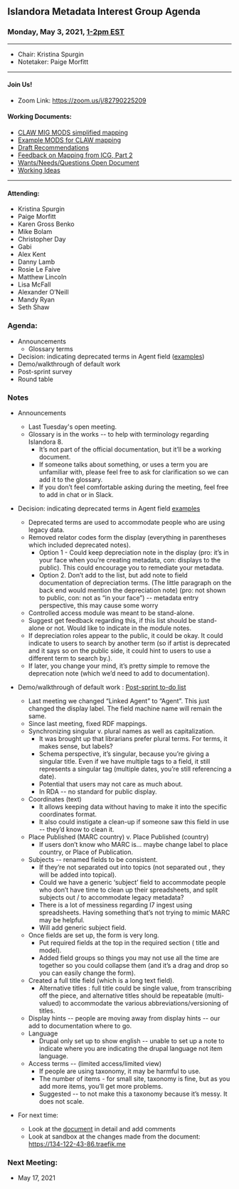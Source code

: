 ## Islandora Metadata Interest Group Agenda
### Monday, May 3, 2021, [1-2pm EST](http://www.thetimezoneconverter.com/?t=1%20pm&tz=Toronto&)

---
* Chair: Kristina Spurgin
* Notetaker: Paige Morfitt
---

#### Join Us!
* Zoom Link: https://zoom.us/j/82790225209

#### Working Documents:
* [CLAW MIG MODS simplified mapping](https://docs.google.com/spreadsheets/d/18u2qFJ014IIxlVpM3JXfDEFccwBZcoFsjbBGpvL0jJI/edit#gid=0)
* [Example MODS for CLAW mapping](https://docs.google.com/spreadsheets/d/1C2Xie7HUDSgRT5v4ldoJvlNdoXz2GHAPvL3PE3TOKW8/edit#gid=1829081124)
* [Draft Recommendations](https://docs.google.com/document/d/15qSO9YcALtYSqd6CUuGx0t8FwUJ5pPwVPz0PA5rU898/edit#heading=h.f9r6knw0rjvu)
* [Feedback on Mapping from ICG, Part 2](https://docs.google.com/document/d/11OpqMMCXM1TFXgsr4yyTQ_cH9DabnD31p7JnuTRQl28/edit?invite=CMWvruEI&ts=5e66437f)
* [Wants/Needs/Questions Open Document](https://docs.google.com/document/d/12Kpb6826TNPzzMuyPS0sESa9TLnmljQmeioWbaPeEdA/edit)
* [Working Ideas](https://github.com/islandora-interest-groups/Islandora-Metadata-Interest-Group/blob/main/working_docs/ideas_and_topics.md)

---

#### Attending:
* Kristina Spurgin
* Paige Morfitt
* Karen Gross Benko
* Mike Bolam
* Christopher Day
* Gabi
* Alex Kent
* Danny Lamb
* Rosie Le Faive
* Matthew Lincoln
* Lisa McFall
* Alexander O’Neill
* Mandy Ryan
* Seth Shaw




### Agenda:
- Announcements
  - Glossary terms
- Decision: indicating deprecated terms in Agent field ([examples](https://gist.github.com/kspurgin/3f5bb2ea7d8d084a23751e3cbc328587))
- Demo/walkthrough of default work
- Post-sprint survey
- Round table 



### Notes
* Announcements	
	* Last Tuesday's open meeting. 
	* Glossary  is in the works -- to help with terminology regarding Islandora 8. 
		* It’s not part of the official documentation, but it’ll be a working document. 
		* If someone talks about something, or uses a term you are unfamiliar with, please feel free to ask for clarification so we can add it to the glossary. 
		* If you don’t feel comfortable asking during the meeting, feel free to add in chat or in Slack. 

 * Decision: indicating deprecated terms in Agent field [examples](https://gist.github.com/kspurgin/3f5bb2ea7d8d084a23751e3cbc328587)
	* Deprecated terms are used to accommodate people who are using legacy data. 
	*  Removed relator codes form the display (everything in parentheses which included deprecated notes). 
		* Option 1 - Could keep depreciation note in the display (pro: it’s in  your face when you’re creating metadata, con: displays to the public). This could encourage you to remediate your metadata. 
		* Option 2. Don’t add to the list, but add note to field documentation of depreciation terms. (The little paragraph on the back end would mention the depreciation note) (pro: not shown to public, con: not as “in your face”) -- metadata entry perspective, this may cause some worry 
	* Controlled access module was meant to be stand-alone. 
	* Suggest get feedback regarding this, if this list should be stand-alone or not. Would like to indicate in the module notes. 
	* If depreciation roles appear to the public, it could be okay. It could indicate to users to search by another term (so if artist is deprecated and it says so on the public side, it could hint to users to use a different term to search by.). 
	* If later, you change your  mind, it’s pretty simple to remove the deprecation note (which we’d need to add to documentation). 
* Demo/walkthrough of default work : [Post-sprint to-do list](https://docs.google.com/document/d/18XChGOCWm_bT_S-UsfOl8l9xnsioF-L8sdsBXMQcqXU/edit#heading=h.9bn0ps9gm8x9)
	* Last meeting we changed “Linked Agent” to “Agent”. This just changed the display label. The field machine name will remain the same. 
	* Since last meeting, fixed RDF mappings. 
	* Synchronizing singular v. plural names as well as capitalization.
		* It was brought up that librarians prefer plural terms. For terms, it makes sense, but labels? 
		* Schema perspective, it’s singular, because you’re giving a singular title. Even if we have multiple tags to a field, it still represents a singular tag (multiple dates, you’re still referencing a date). 
		* Potential that  users may not care as much about. 
		* In RDA -- no standard for public display. 
	* Coordinates (text)
		* It allows keeping data without having to make it into the specific coordinates format.
		* It also could instigate a clean-up if someone saw this field in use -- they’d know to clean it. 
	* Place Published (MARC country) v. Place Published (country) 
		* If users don’t know who MARC is… maybe change label to place country, or Place of Publication.
	* Subjects -- renamed fields to be consistent. 
		* If they’re not separated out into topics (not separated out , they will be added into topical). 
		* Could we have a generic ‘subject’ field to accommodate people who don’t have time to clean up their spreadsheets, and split subjects out / to accommodate legacy metadata?
		* There is a lot of messiness regarding I7 ingest using spreadsheets. Having something that’s not trying to mimic MARC may be helpful. 
		* Will add generic subject field.
	* Once fields are set up, the form is very long. 
		* Put required fields at the top in the required section ( title and model). 
		* Added field groups so things you may not use all the time are together so you could collapse them (and it’s a drag and drop so you can easily change the form). 
	* Created a full title field (which is a long text field). 
		* Alternative titles : full title could be single value, from transcribing off the piece, and alternative titles should be repeatable (multi-valued) to accommodate the various abbreviations/versioning of titles.
	* Display hints -- people are moving away from display hints -- our add to documentation where to go. 
	* Language 
		* Drupal only set up to show english -- unable to set up a note to indicate where you are indicating the drupal language not item language.
	* Access terms -- (limited access/limited view)
		* If people are using taxonomy, it may be harmful to use. 
		* The number of items - for small site, taxonomy is fine, but as you add more items, you’ll get more problems. 
		* Suggested -- to not make this a taxonomy because it’s messy. It does not scale. 
* For next time: 
	* Look at the [document](https://docs.google.com/document/d/18XChGOCWm_bT_S-UsfOl8l9xnsioF-L8sdsBXMQcqXU/edit#heading=h.9bn0ps9gm8x9) in detail and add comments 
	* Look at sandbox at the changes made from the document: https://134-122-43-86.traefik.me
	
	

    
### Next Meeting:
* May 17, 2021
